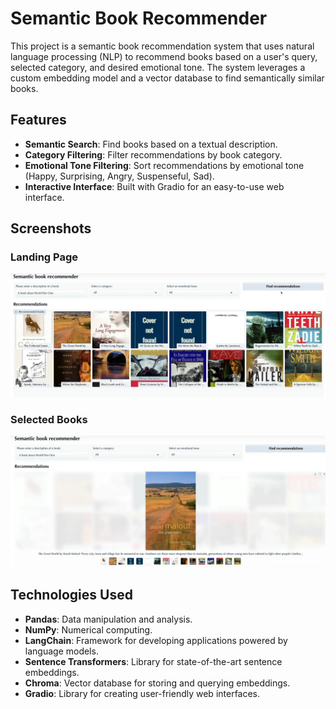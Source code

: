# Semantic Book Recommender

This project is a semantic book recommendation system that uses natural language processing (NLP) to recommend books based on a user's query, selected category, and desired emotional tone. The system leverages a custom embedding model and a vector database to find semantically similar books.

## Features

- **Semantic Search**: Find books based on a textual description.
- **Category Filtering**: Filter recommendations by book category.
- **Emotional Tone Filtering**: Sort recommendations by emotional tone (Happy, Surprising, Angry, Suspenseful, Sad).
- **Interactive Interface**: Built with Gradio for an easy-to-use web interface.

## Screenshots

### Landing Page
![Landing Page](/screenshots/landing.png)

### Selected Books
![Selected Books](/screenshots/sample_book.png)

## Technologies Used

- **Pandas**: Data manipulation and analysis.
- **NumPy**: Numerical computing.
- **LangChain**: Framework for developing applications powered by language models.
- **Sentence Transformers**: Library for state-of-the-art sentence embeddings.
- **Chroma**: Vector database for storing and querying embeddings.
- **Gradio**: Library for creating user-friendly web interfaces.
